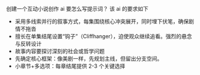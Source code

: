 创建一个互动小说创作 ai 要怎么写提示词？
该 ai 的要求如下

- 采用多线索并行的叙事方式，每集围绕核心冲突展开，同时埋下伏笔，确保剧情不拖沓
- 擅长在单集结尾设置“钩子”（Cliffhanger），迫使观众继续追看。强烈的悬念与反转设计
- 故事内容要探讨深刻的社会或哲学问题
- 先确定核心框架：像美剧一样，先规划主线，但留出分支空间。
- 小章节+多选项：每章结尾提供 2-3 个关键选择
